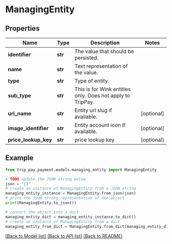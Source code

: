 # ManagingEntity


## Properties

Name | Type | Description | Notes
------------ | ------------- | ------------- | -------------
**identifier** | **str** | The value that should be persisted. | 
**name** | **str** | Text representation of the value. | 
**type** | **str** | Type of entity. | 
**sub_type** | **str** | This is for Wink entities only. Does not apply to TripPay. | 
**url_name** | **str** | Entity url slug if available. | [optional] 
**image_identifier** | **str** | Entity account icon if available. | [optional] 
**price_lookup_key** | **str** | price lookup key | [optional] 

## Example

```python
from trip_pay_payment.models.managing_entity import ManagingEntity

# TODO update the JSON string below
json = "{}"
# create an instance of ManagingEntity from a JSON string
managing_entity_instance = ManagingEntity.from_json(json)
# print the JSON string representation of the object
print(ManagingEntity.to_json())

# convert the object into a dict
managing_entity_dict = managing_entity_instance.to_dict()
# create an instance of ManagingEntity from a dict
managing_entity_from_dict = ManagingEntity.from_dict(managing_entity_dict)
```
[[Back to Model list]](../README.md#documentation-for-models) [[Back to API list]](../README.md#documentation-for-api-endpoints) [[Back to README]](../README.md)


